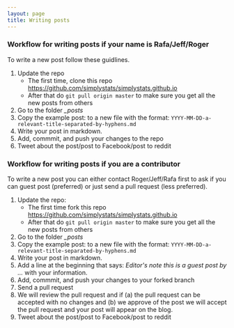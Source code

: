 ```yaml
---
layout: page
title: Writing posts
---
```



### Workflow for writing posts if your name is Rafa/Jeff/Roger

To write a new post follow these guidlines. 

1. Update the repo
    * The first time, clone this repo https://github.com/simplystats/simplystats.github.io
    * After that do `git pull origin master` to make sure you get all the new posts from others
2. Go to the folder *_posts*
3. Copy the example post: to a new file with the format:  `YYYY-MM-DD-a-relevant-title-separated-by-hyphens.md`
4. Write your post in markdown. 
5. Add, commmit, and push your changes to the repo
6. Tweet about the post/post to Facebook/post to reddit


### Workflow for writing posts if you are a contributor

To write a new post you can either contact Roger/Jeff/Rafa first to ask if you can guest post (preferred) or just
send a pull request (less preferred). 

1. Update the repo: 
    * The first time fork this repo https://github.com/simplystats/simplystats.github.io
    * After that do `git pull origin master` to make sure you get all the new posts from others
2. Go to the folder *_posts*
3. Copy the example post: to a new file with the format:  `YYYY-MM-DD-a-relevant-title-separated-by-hyphens.md`
4. Write your post in markdown. 
5. Add a line at the beginning that says: _Editor's note this is a guest post by ..._ with your information. 
5. Add, commmit, and push your changes to your forked branch
6. Send a pull request
7. We will review the pull request and if (a) the pull request can be accepted with no changes and (b) we approve of the post
we will accept the pull request and your post will appear on the blog. 
8. Tweet about the post/post to Facebook/post to reddit


